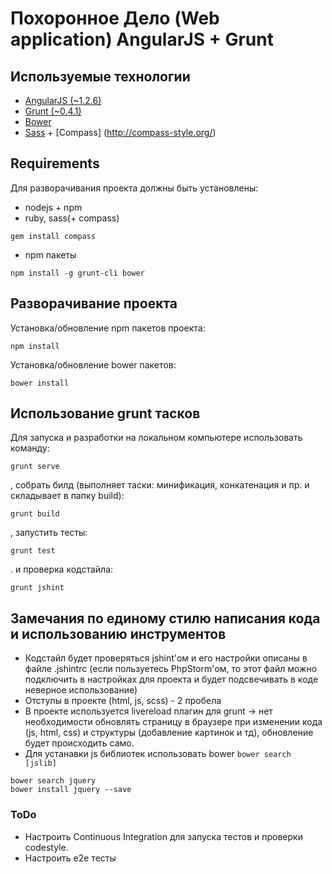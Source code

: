 # Похоронное Дело (Web application) AngularJS + Grunt

## Используемые технологии

* [AngularJS (~1.2.6)](http://angularjs.org)
* [Grunt (~0.4.1)](http://gruntjs.com)
* [Bower](http://bower.io/)
* [Sass](http://sass-lang.com/) + [Compass] (http://compass-style.org/)

## Requirements

Для разворачивания проекта должны быть установлены:

* nodejs + npm
* ruby, sass(+ compass)
```
gem install compass
```
* npm пакеты
```
npm install -g grunt-cli bower
```

## Разворачивание проекта

Установка/обновление npm пакетов проекта:
```
npm install
```

Установка/обновление bower пакетов:
```
bower install
```

## Использование grunt тасков

Для запуска и разработки на локальном компьютере использовать команду:
```
grunt serve
```

, собрать билд (выполняет таски: минификация, конкатенация и пр. и складывает в папку build):
```
grunt build
```

, запустить тесты:
```
grunt test
```

. и проверка кодстайла:
```
grunt jshint
```

## Замечания по единому стилю написания кода и использованию инструментов

* Кодстайл будет проверяться jshint'ом и его настройки описаны в файле .jshintrc (если пользуетесь PhpStorm'ом, то этот файл
 можно подключить в настройках для проекта и будет подсвечивать в коде неверное использование)
* Отступы в проекте (html, js, scss) - 2 пробела
* В проекте используется livereload плагин для grunt -> нет необходимости обновлять страницу в браузере при изменении
кода (js, html, css) и структуры (добавление картинок и тд), обновление будет происходить само.
* Для устанавки js библиотек использовать bower `bower search [jslib]`
```
bower search jquery
bower install jquery --save
```

### ToDo

* Настроить Continuous Integration для запуска тестов и проверки codestyle.
* Настроить e2e тесты